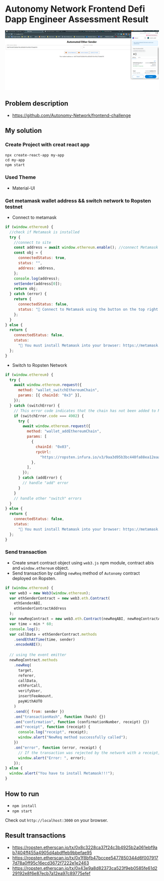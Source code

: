 # Autonomy Network Frontend Defi Dapp Engineer Assessment Result

![Project Screenshot](public/runtime.png)

## Problem description

- https://github.com/Autonomy-Network/frontend-challenge

## My solution

### Create Project with creat react app

```
npx create-react-app my-app
cd my-app
npm start
```

### Used Theme

- Material-UI

### Get metamask wallet address && switch network to Ropsten testnet

- Connect to metamask

```js
if (window.ethereum) {
  //check if Metamask is installed
  try {
    //connect to site
    const address = await window.ethereum.enable(); //connect Metamask
    const obj = {
      connectedStatus: true,
      status: "",
      address: address,
    };
    console.log(address);
    setSender(address[0]);
    return obj;
  } catch (error) {
    return {
      connectedStatus: false,
      status: "🦊 Connect to Metamask using the button on the top right.",
    };
  }
} else {
  return {
    connectedStatus: false,
    status:
      "🦊 You must install Metamask into your browser: https://metamask.io/download.html",
  };
}
```

- Switch to Ropsten Network

```js
if (window.ethereum) {
  try {
    await window.ethereum.request({
      method: "wallet_switchEthereumChain",
      params: [{ chainId: "0x3" }],
    });
  } catch (switchError) {
    // This error code indicates that the chain has not been added to MetaMask.
    if (switchError.code === 4902) {
      try {
        await window.ethereum.request({
          method: "wallet_addEthereumChain",
          params: [
            {
              chainId: "0x03",
              rpcUrl:
                "https://ropsten.infura.io/v3/9aa3d95b3bc440fa88ea12eaa4456161" /* ... */,
            },
          ],
        });
      } catch (addError) {
        // handle "add" error
      }
    }
    // handle other "switch" errors
  }
} else {
  return {
    connectedStatus: false,
    status:
      "🦊 You must install Metamask into your browser: https://metamask.io/download.html",
  };
}
```

### Send transaction

- Create smart contract object using `web3.js` npm module, contract abis and `window.ethereum` object.
- Send transaction by calling `newReq` method of `Autonomy` contract deployed on Ropsten.

```js
if (window.ethereum) {
  var web3 = new Web3(window.ethereum);
  var ethSenderContract = new web3.eth.Contract(
    ethSenderABI,
    ethSenderContractAddress
  );
  var newReqContract = new web3.eth.Contract(newReqABI, newReqContractAddress);
  var time = min * 60;
  console.log();
  var callData = ethSenderContract.methods
    .sendEthAtTime(time, sender)
    .encodeABI();

  // using the event emitter
  newReqContract.methods
    .newReq(
      target,
      referer,
      callData,
      ethForCall,
      verifyUser,
      insertFeeAmount,
      payWithAUTO
    )
    .send({ from: sender })
    .on("transactionHash", function (hash) {})
    .on("confirmation", function (confirmationNumber, receipt) {})
    .on("receipt", function (receipt) {
      console.log("receipt", receipt);
      window.alert("NewReq method successfully called");
    })
    .on("error", function (error, receipt) {
      // If the transaction was rejected by the network with a receipt, the second parameter will be the receipt.
      window.alert("Error: ", error);
    });
} else {
  window.alert("You have to install Metamask!!!");
}
```

## How to run

- `npm install`
- `npm start`

Check out `http://localhost:3000` on your browser.

## Result transactions

- https://ropsten.etherscan.io/tx/0x8c3228ca37f24c3b4925b2a061ebf9ab7404ff455a4905d4abdffeb9bbefae95
- https://ropsten.etherscan.io/tx/0x1f8bfb47bccee5477850344d6f0079177d78a0ff95c16ecd3672f7222e1e2463
- https://ropsten.etherscan.io/tx/0x43e9a8d82373ca523f9eb0585fe61d229192e8f6e87ecb7a12ea97c89775efef
